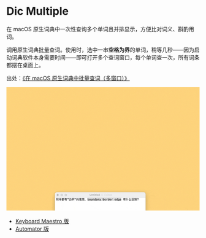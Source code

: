 # Dic Multiple

在 macOS 原生词典中一次性查询多个单词且并排显示，方便比对词义、斟酌用词。

调用原生词典批量查词。使用时，选中一串**空格为界**的单词，稍等几秒——因为启动词典软件本身需要时间——即可打开多个查词窗口，每个单词查一次，所有词条都摆在桌面上。

出处：[《在 macOS 原生词典中批量查词（多窗口）》](https://utgd.net/article/20530)

![title](img.gif)

- [Keyboard Maestro 版](https://github.com/BlackwinMin/Keyboard-Maestro-gallery/tree/master/Dic%20Multiple)
- [Automator 版](https://github.com/BlackwinMin/Automator-gallery/tree/master/Dic%20Multiple)